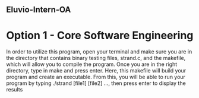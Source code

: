 ## Eluvio-Intern-OA

# Option 1 - Core Software Engineering
In order to utilize this program, open your terminal and make sure you are in the directory that contains binary testing files, strand.c, and the makefile, which will allow you to compile the program. Once you are in the right directory, type in make and press enter. Here, this makefile will build your program and create an executable. From this, you will be able to run your program by typing ./strand [file1] [file2] ..., then press enter to display the results